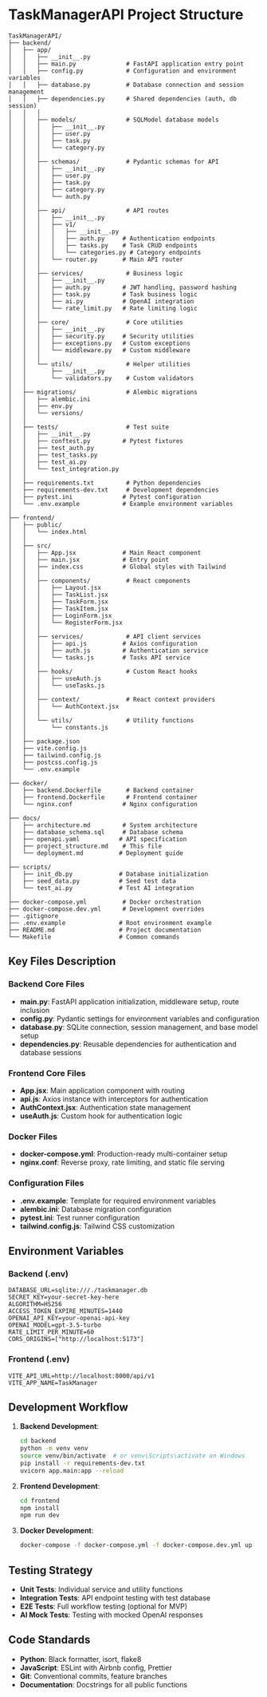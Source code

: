 # TaskManagerAPI Project Structure

```
TaskManagerAPI/
├── backend/
│   ├── app/
│   │   ├── __init__.py
│   │   ├── main.py              # FastAPI application entry point
│   │   ├── config.py            # Configuration and environment variables
│   │   ├── database.py          # Database connection and session management
│   │   ├── dependencies.py      # Shared dependencies (auth, db session)
│   │   │
│   │   ├── models/              # SQLModel database models
│   │   │   ├── __init__.py
│   │   │   ├── user.py
│   │   │   ├── task.py
│   │   │   └── category.py
│   │   │
│   │   ├── schemas/             # Pydantic schemas for API
│   │   │   ├── __init__.py
│   │   │   ├── user.py
│   │   │   ├── task.py
│   │   │   ├── category.py
│   │   │   └── auth.py
│   │   │
│   │   ├── api/                 # API routes
│   │   │   ├── __init__.py
│   │   │   ├── v1/
│   │   │   │   ├── __init__.py
│   │   │   │   ├── auth.py     # Authentication endpoints
│   │   │   │   ├── tasks.py    # Task CRUD endpoints
│   │   │   │   └── categories.py # Category endpoints
│   │   │   └── router.py       # Main API router
│   │   │
│   │   ├── services/            # Business logic
│   │   │   ├── __init__.py
│   │   │   ├── auth.py         # JWT handling, password hashing
│   │   │   ├── task.py         # Task business logic
│   │   │   ├── ai.py           # OpenAI integration
│   │   │   └── rate_limit.py   # Rate limiting logic
│   │   │
│   │   ├── core/                # Core utilities
│   │   │   ├── __init__.py
│   │   │   ├── security.py     # Security utilities
│   │   │   ├── exceptions.py   # Custom exceptions
│   │   │   └── middleware.py   # Custom middleware
│   │   │
│   │   └── utils/               # Helper utilities
│   │       ├── __init__.py
│   │       └── validators.py    # Custom validators
│   │
│   ├── migrations/              # Alembic migrations
│   │   ├── alembic.ini
│   │   ├── env.py
│   │   └── versions/
│   │
│   ├── tests/                   # Test suite
│   │   ├── __init__.py
│   │   ├── conftest.py         # Pytest fixtures
│   │   ├── test_auth.py
│   │   ├── test_tasks.py
│   │   ├── test_ai.py
│   │   └── test_integration.py
│   │
│   ├── requirements.txt         # Python dependencies
│   ├── requirements-dev.txt     # Development dependencies
│   ├── pytest.ini              # Pytest configuration
│   └── .env.example            # Example environment variables
│
├── frontend/
│   ├── public/
│   │   └── index.html
│   │
│   ├── src/
│   │   ├── App.jsx             # Main React component
│   │   ├── main.jsx            # Entry point
│   │   ├── index.css           # Global styles with Tailwind
│   │   │
│   │   ├── components/          # React components
│   │   │   ├── Layout.jsx
│   │   │   ├── TaskList.jsx
│   │   │   ├── TaskForm.jsx
│   │   │   ├── TaskItem.jsx
│   │   │   ├── LoginForm.jsx
│   │   │   └── RegisterForm.jsx
│   │   │
│   │   ├── services/            # API client services
│   │   │   ├── api.js          # Axios configuration
│   │   │   ├── auth.js         # Authentication service
│   │   │   └── tasks.js        # Tasks API service
│   │   │
│   │   ├── hooks/               # Custom React hooks
│   │   │   ├── useAuth.js
│   │   │   └── useTasks.js
│   │   │
│   │   ├── context/             # React context providers
│   │   │   └── AuthContext.jsx
│   │   │
│   │   └── utils/               # Utility functions
│   │       └── constants.js
│   │
│   ├── package.json
│   ├── vite.config.js
│   ├── tailwind.config.js
│   ├── postcss.config.js
│   └── .env.example
│
├── docker/
│   ├── backend.Dockerfile       # Backend container
│   ├── frontend.Dockerfile      # Frontend container
│   └── nginx.conf              # Nginx configuration
│
├── docs/
│   ├── architecture.md         # System architecture
│   ├── database_schema.sql     # Database schema
│   ├── openapi.yaml           # API specification
│   ├── project_structure.md    # This file
│   └── deployment.md          # Deployment guide
│
├── scripts/
│   ├── init_db.py             # Database initialization
│   ├── seed_data.py           # Seed test data
│   └── test_ai.py             # Test AI integration
│
├── docker-compose.yml          # Docker orchestration
├── docker-compose.dev.yml      # Development overrides
├── .gitignore
├── .env.example               # Root environment example
├── README.md                  # Project documentation
└── Makefile                   # Common commands
```

## Key Files Description

### Backend Core Files

- **main.py**: FastAPI application initialization, middleware setup, route inclusion
- **config.py**: Pydantic settings for environment variables and configuration
- **database.py**: SQLite connection, session management, and base model setup
- **dependencies.py**: Reusable dependencies for authentication and database sessions

### Frontend Core Files

- **App.jsx**: Main application component with routing
- **api.js**: Axios instance with interceptors for authentication
- **AuthContext.jsx**: Authentication state management
- **useAuth.js**: Custom hook for authentication logic

### Docker Files

- **docker-compose.yml**: Production-ready multi-container setup
- **nginx.conf**: Reverse proxy, rate limiting, and static file serving

### Configuration Files

- **.env.example**: Template for required environment variables
- **alembic.ini**: Database migration configuration
- **pytest.ini**: Test runner configuration
- **tailwind.config.js**: Tailwind CSS customization

## Environment Variables

### Backend (.env)
```
DATABASE_URL=sqlite:///./taskmanager.db
SECRET_KEY=your-secret-key-here
ALGORITHM=HS256
ACCESS_TOKEN_EXPIRE_MINUTES=1440
OPENAI_API_KEY=your-openai-api-key
OPENAI_MODEL=gpt-3.5-turbo
RATE_LIMIT_PER_MINUTE=60
CORS_ORIGINS=["http://localhost:5173"]
```

### Frontend (.env)
```
VITE_API_URL=http://localhost:8000/api/v1
VITE_APP_NAME=TaskManager
```

## Development Workflow

1. **Backend Development**:
   ```bash
   cd backend
   python -m venv venv
   source venv/bin/activate  # or venv\Scripts\activate on Windows
   pip install -r requirements-dev.txt
   uvicorn app.main:app --reload
   ```

2. **Frontend Development**:
   ```bash
   cd frontend
   npm install
   npm run dev
   ```

3. **Docker Development**:
   ```bash
   docker-compose -f docker-compose.yml -f docker-compose.dev.yml up
   ```

## Testing Strategy

- **Unit Tests**: Individual service and utility functions
- **Integration Tests**: API endpoint testing with test database
- **E2E Tests**: Full workflow testing (optional for MVP)
- **AI Mock Tests**: Testing with mocked OpenAI responses

## Code Standards

- **Python**: Black formatter, isort, flake8
- **JavaScript**: ESLint with Airbnb config, Prettier
- **Git**: Conventional commits, feature branches
- **Documentation**: Docstrings for all public functions